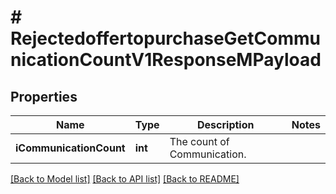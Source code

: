 # # RejectedoffertopurchaseGetCommunicationCountV1ResponseMPayload

## Properties

Name | Type | Description | Notes
------------ | ------------- | ------------- | -------------
**iCommunicationCount** | **int** | The count of Communication. |

[[Back to Model list]](../../README.md#models) [[Back to API list]](../../README.md#endpoints) [[Back to README]](../../README.md)
